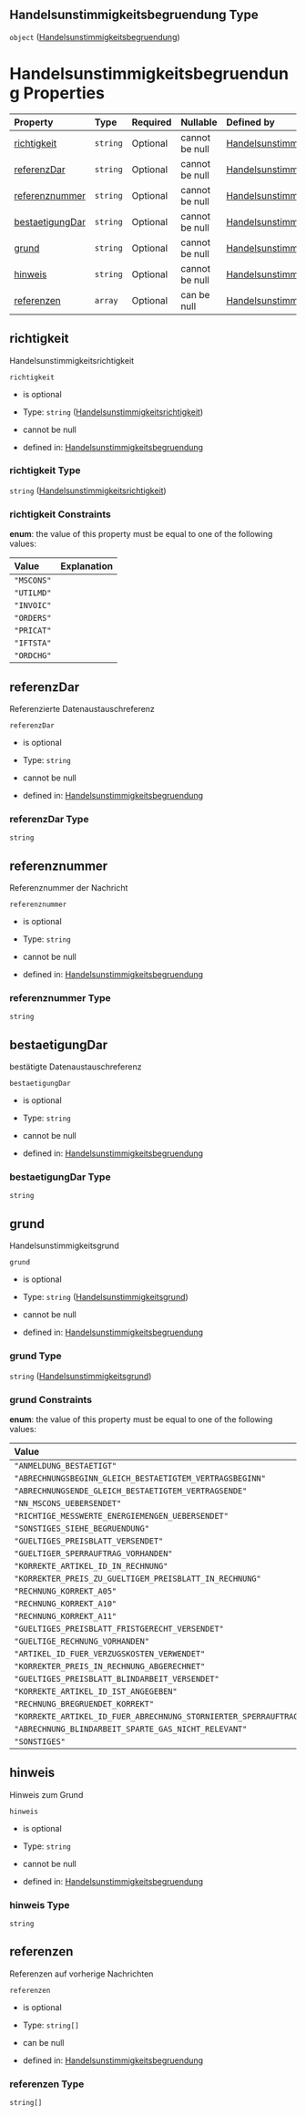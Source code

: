 ## Handelsunstimmigkeitsbegruendung Type

`object` ([Handelsunstimmigkeitsbegruendung](handelsunstimmigkeitsbegruendung.md))

# Handelsunstimmigkeitsbegruendung Properties

| Property                            | Type     | Required | Nullable       | Defined by                                                                                                                                                                                                                                                    |
| :---------------------------------- | :------- | :------- | :------------- | :------------------------------------------------------------------------------------------------------------------------------------------------------------------------------------------------------------------------------------------------------------ |
| [richtigkeit](#richtigkeit)         | `string` | Optional | cannot be null | [Handelsunstimmigkeitsbegruendung](handelsunstimmigkeitsrichtigkeit.md "https://raw.githubusercontent.com/conuti-gmbh/bo4e-schema/master/schemas/v1/enum/Handelsunstimmigkeitsrichtigkeit.schema.json#/properties/richtigkeit")                               |
| [referenzDar](#referenzdar)         | `string` | Optional | cannot be null | [Handelsunstimmigkeitsbegruendung](handelsunstimmigkeitsbegruendung-properties-referenzdar.md "https://raw.githubusercontent.com/conuti-gmbh/bo4e-schema/master/schemas/v1/com/Handelsunstimmigkeitsbegruendung.schema.json#/properties/referenzDar")         |
| [referenznummer](#referenznummer)   | `string` | Optional | cannot be null | [Handelsunstimmigkeitsbegruendung](handelsunstimmigkeitsbegruendung-properties-referenznummer.md "https://raw.githubusercontent.com/conuti-gmbh/bo4e-schema/master/schemas/v1/com/Handelsunstimmigkeitsbegruendung.schema.json#/properties/referenznummer")   |
| [bestaetigungDar](#bestaetigungdar) | `string` | Optional | cannot be null | [Handelsunstimmigkeitsbegruendung](handelsunstimmigkeitsbegruendung-properties-bestaetigungdar.md "https://raw.githubusercontent.com/conuti-gmbh/bo4e-schema/master/schemas/v1/com/Handelsunstimmigkeitsbegruendung.schema.json#/properties/bestaetigungDar") |
| [grund](#grund)                     | `string` | Optional | cannot be null | [Handelsunstimmigkeitsbegruendung](handelsunstimmigkeitsgrund.md "https://raw.githubusercontent.com/conuti-gmbh/bo4e-schema/master/schemas/v1/enum/Handelsunstimmigkeitsgrund.schema.json#/properties/grund")                                                 |
| [hinweis](#hinweis)                 | `string` | Optional | cannot be null | [Handelsunstimmigkeitsbegruendung](handelsunstimmigkeitsbegruendung-properties-hinweis.md "https://raw.githubusercontent.com/conuti-gmbh/bo4e-schema/master/schemas/v1/com/Handelsunstimmigkeitsbegruendung.schema.json#/properties/hinweis")                 |
| [referenzen](#referenzen)           | `array`  | Optional | can be null    | [Handelsunstimmigkeitsbegruendung](handelsunstimmigkeitsbegruendung-properties-referenzen.md "https://raw.githubusercontent.com/conuti-gmbh/bo4e-schema/master/schemas/v1/com/Handelsunstimmigkeitsbegruendung.schema.json#/properties/referenzen")           |

## richtigkeit

Handelsunstimmigkeitsrichtigkeit

`richtigkeit`

*   is optional

*   Type: `string` ([Handelsunstimmigkeitsrichtigkeit](handelsunstimmigkeitsrichtigkeit.md))

*   cannot be null

*   defined in: [Handelsunstimmigkeitsbegruendung](handelsunstimmigkeitsrichtigkeit.md "https://raw.githubusercontent.com/conuti-gmbh/bo4e-schema/master/schemas/v1/enum/Handelsunstimmigkeitsrichtigkeit.schema.json#/properties/richtigkeit")

### richtigkeit Type

`string` ([Handelsunstimmigkeitsrichtigkeit](handelsunstimmigkeitsrichtigkeit.md))

### richtigkeit Constraints

**enum**: the value of this property must be equal to one of the following values:

| Value      | Explanation |
| :--------- | :---------- |
| `"MSCONS"` |             |
| `"UTILMD"` |             |
| `"INVOIC"` |             |
| `"ORDERS"` |             |
| `"PRICAT"` |             |
| `"IFTSTA"` |             |
| `"ORDCHG"` |             |

## referenzDar

Referenzierte Datenaustauschreferenz

`referenzDar`

*   is optional

*   Type: `string`

*   cannot be null

*   defined in: [Handelsunstimmigkeitsbegruendung](handelsunstimmigkeitsbegruendung-properties-referenzdar.md "https://raw.githubusercontent.com/conuti-gmbh/bo4e-schema/master/schemas/v1/com/Handelsunstimmigkeitsbegruendung.schema.json#/properties/referenzDar")

### referenzDar Type

`string`

## referenznummer

Referenznummer der Nachricht

`referenznummer`

*   is optional

*   Type: `string`

*   cannot be null

*   defined in: [Handelsunstimmigkeitsbegruendung](handelsunstimmigkeitsbegruendung-properties-referenznummer.md "https://raw.githubusercontent.com/conuti-gmbh/bo4e-schema/master/schemas/v1/com/Handelsunstimmigkeitsbegruendung.schema.json#/properties/referenznummer")

### referenznummer Type

`string`

## bestaetigungDar

bestätigte Datenaustauschreferenz

`bestaetigungDar`

*   is optional

*   Type: `string`

*   cannot be null

*   defined in: [Handelsunstimmigkeitsbegruendung](handelsunstimmigkeitsbegruendung-properties-bestaetigungdar.md "https://raw.githubusercontent.com/conuti-gmbh/bo4e-schema/master/schemas/v1/com/Handelsunstimmigkeitsbegruendung.schema.json#/properties/bestaetigungDar")

### bestaetigungDar Type

`string`

## grund

Handelsunstimmigkeitsgrund

`grund`

*   is optional

*   Type: `string` ([Handelsunstimmigkeitsgrund](handelsunstimmigkeitsgrund.md))

*   cannot be null

*   defined in: [Handelsunstimmigkeitsbegruendung](handelsunstimmigkeitsgrund.md "https://raw.githubusercontent.com/conuti-gmbh/bo4e-schema/master/schemas/v1/enum/Handelsunstimmigkeitsgrund.schema.json#/properties/grund")

### grund Type

`string` ([Handelsunstimmigkeitsgrund](handelsunstimmigkeitsgrund.md))

### grund Constraints

**enum**: the value of this property must be equal to one of the following values:

| Value                                                                      | Explanation |
| :------------------------------------------------------------------------- | :---------- |
| `"ANMELDUNG_BESTAETIGT"`                                                   |             |
| `"ABRECHNUNGSBEGINN_GLEICH_BESTAETIGTEM_VERTRAGSBEGINN"`                   |             |
| `"ABRECHNUNGSENDE_GLEICH_BESTAETIGTEM_VERTRAGSENDE"`                       |             |
| `"NN_MSCONS_UEBERSENDET"`                                                  |             |
| `"RICHTIGE_MESSWERTE_ENERGIEMENGEN_UEBERSENDET"`                           |             |
| `"SONSTIGES_SIEHE_BEGRUENDUNG"`                                            |             |
| `"GUELTIGES_PREISBLATT_VERSENDET"`                                         |             |
| `"GUELTIGER_SPERRAUFTRAG_VORHANDEN"`                                       |             |
| `"KORREKTE_ARTIKEL_ID_IN_RECHNUNG"`                                        |             |
| `"KORREKTER_PREIS_ZU_GUELTIGEM_PREISBLATT_IN_RECHNUNG"`                    |             |
| `"RECHNUNG_KORREKT_A05"`                                                   |             |
| `"RECHNUNG_KORREKT_A10"`                                                   |             |
| `"RECHNUNG_KORREKT_A11"`                                                   |             |
| `"GUELTIGES_PREISBLATT_FRISTGERECHT_VERSENDET"`                            |             |
| `"GUELTIGE_RECHNUNG_VORHANDEN"`                                            |             |
| `"ARTIKEL_ID_FUER_VERZUGSKOSTEN_VERWENDET"`                                |             |
| `"KORREKTER_PREIS_IN_RECHNUNG_ABGERECHNET"`                                |             |
| `"GUELTIGES_PREISBLATT_BLINDARBEIT_VERSENDET"`                             |             |
| `"KORREKTE_ARTIKEL_ID_IST_ANGEGEBEN"`                                      |             |
| `"RECHNUNG_BREGRUENDET_KORREKT"`                                           |             |
| `"KORREKTE_ARTIKEL_ID_FUER_ABRECHNUNG_STORNIERTER_SPERRAUFTRAG_ANGEGEBEN"` |             |
| `"ABRECHNUNG_BLINDARBEIT_SPARTE_GAS_NICHT_RELEVANT"`                       |             |
| `"SONSTIGES"`                                                              |             |

## hinweis

Hinweis zum Grund

`hinweis`

*   is optional

*   Type: `string`

*   cannot be null

*   defined in: [Handelsunstimmigkeitsbegruendung](handelsunstimmigkeitsbegruendung-properties-hinweis.md "https://raw.githubusercontent.com/conuti-gmbh/bo4e-schema/master/schemas/v1/com/Handelsunstimmigkeitsbegruendung.schema.json#/properties/hinweis")

### hinweis Type

`string`

## referenzen

Referenzen auf vorherige Nachrichten

`referenzen`

*   is optional

*   Type: `string[]`

*   can be null

*   defined in: [Handelsunstimmigkeitsbegruendung](handelsunstimmigkeitsbegruendung-properties-referenzen.md "https://raw.githubusercontent.com/conuti-gmbh/bo4e-schema/master/schemas/v1/com/Handelsunstimmigkeitsbegruendung.schema.json#/properties/referenzen")

### referenzen Type

`string[]`

